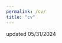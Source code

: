 ```yaml
---
permalink: /cv/
title: "cv"
---
```

<object data="/assets/images/EST_CV_2024.pdf" width="800" height="800" type='application/pdf'></object>
updated 05/31/2024
